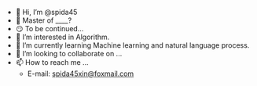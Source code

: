 - 👋 Hi, I’m @spida45
- 🐛 Master of ____?
- 😏 To be continued...
- 👀 I’m interested in Algorithm.
- 🌱 I’m currently learning Machine learning and natural language process. 
- 💞️ I’m looking to collaborate on ...
- 📫 How to reach me ...
  -  E-mail:  spida45xin@foxmail.com 

<!---
spida45/spida45 is a ✨ special ✨ repository because its `README.md` (this file) appears on your GitHub profile.
You can click the Preview link to take a look at your changes.
--->
